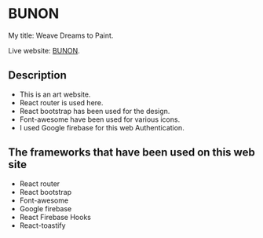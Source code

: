 # BUNON

My title: Weave Dreams to Paint.

Live website: [BUNON](https://weave-dreams-to-paint.web.app/).

## Description

- This is an art website.
- React router is used here.
- React bootstrap has been used for the design.
- Font-awesome have been used for various icons.
- I used Google firebase for this web Authentication.

## The frameworks that have been used on this web site

- React router
- React bootstrap
- Font-awesome
- Google firebase
- React Firebase Hooks
- React-toastify
